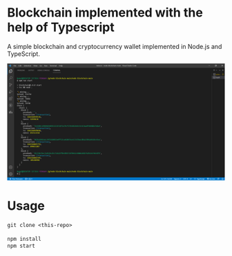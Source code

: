 # Blockchain implemented with the help of Typescript

A simple blockchain and cryptocurrency wallet implemented in Node.js and TypeScript.

<img src="screenshot.png">

# Usage

```
git clone <this-repo>

npm install
npm start
```